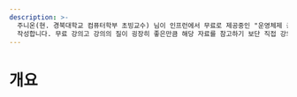 ```yaml
---
description: >-
  주니온(현. 경북대학교 컴퓨터학부 초빙교수) 님이 인프런에서 무료로 제공중인 "운영체제 공룡책 강의"를 보고 정리한 내용을 요약하여
  작성합니다. 무료 강의고 강의의 질이 굉장히 좋은만큼 해당 자료를 참고하기 보단 직접 강의와 책을 참조하는 것을 추천합니다.
---
```


# 개요

